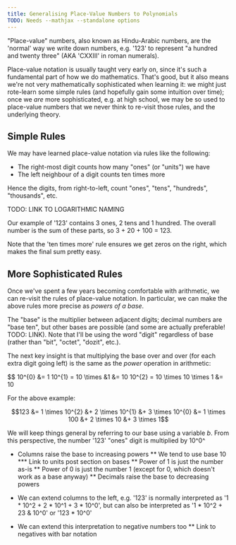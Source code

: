 ```yaml
---
title: Generalising Place-Value Numbers to Polynomials
TODO: Needs --mathjax --standalone options
---
```


"Place-value" numbers, also known as Hindu-Arabic numbers, are the 'normal' way
we write down numbers, e.g. '123' to represent "a hundred and twenty three" (AKA
'CXXIII' in roman numerals).

Place-value notation is usually taught very early on, since it's such a
fundamental part of how we do mathematics. That's good, but it also means we're
not very mathematically sophisticated when learning it: we might just rote-learn
some simple rules (and hopefully gain some intuition over time); once we *are*
more sophisticated, e.g. at high school, we may be so used to place-value
numbers that we never think to re-visit those rules, and the underlying theory.

## Simple Rules ##

We may have learned place-value notation via rules like the following:

 * The right-most digit counts how many "ones" (or "units") we have
 * The left neighbour of a digit counts ten times more

Hence the digits, from right-to-left, count "ones", "tens", "hundreds",
"thousands", etc.

TODO: LINK TO LOGARITHMIC NAMING

Our example of '123' contains 3 ones, 2 tens and 1 hundred. The overall number
is the sum of these parts, so 3 + 20 + 100 = 123.

Note that the 'ten times more' rule ensures we get zeros on the right, which
makes the final sum pretty easy.

## More Sophisticated Rules ##

Once we've spent a few years becoming comfortable with arithmetic, we can
re-visit the rules of place-value notation. In particular, we can make the above
rules more precise as *powers of a base*.

The "base" is the multiplier between adjacent digits; decimal numbers are "base
ten", but other bases are possible (and some are actually preferable!
TODO: LINK). Note that I'll be using the word "digit" regardless of base (rather
than "bit", "octet", "dozit", etc.).

The next key insight is that multiplying the base over and over (for each extra
digit going left) is the same as the *power* operation in arithmetic:

$$
10^{0} &= 1
10^{1} = 10 \times &1 &= 10
10^{2} = 10 \times 10 \times 1 &= 10

For the above example:

$$123 &= 1 \times 10^{2} &+ 2 \times 10^{1} &+ 3 \times 10^{0}
      &= 1 \times 100    &+ 2 \times 10     &+ 3 \times 1$$


We will keep things general by referring to our base using a variable $b$.
From this perspective, the number '123' "ones" digit is multiplied by 10^0^

* Columns raise the base to increasing powers
** We tend to use base 10
*** Link to units post section on bases
** Power of 1 is just the number as-is
** Power of 0 is just the number 1 (except for 0, which doesn't work as a base anyway)
** Decimals raise the base to decreasing powers

* We can extend columns to the left, e.g. '123' is normally interpreted as
  '1 * 10^2 + 2 * 10^1 + 3 * 10^0', but can also be interpreted as
  '1 * 10^2 + 23 & 10^0' or '123 * 10^0'

* We can extend this interpretation to negative numbers too
** Link to negatives with bar notation
